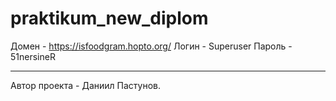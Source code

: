 # praktikum_new_diplom
Домен - https://isfoodgram.hopto.org/
Логин - Superuser
Пароль - 51nersineR
_______________________________
Автор проекта - Даниил Пастунов.